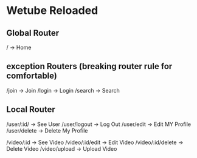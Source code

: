# Wetube Reloaded

## Global Router

/ -> Home

## exception Routers (breaking router rule for comfortable)
/join -> Join
/login -> Login
/search -> Search


## Local Router


/user/:id/ -> See User
/user/logout -> Log Out
/user/edit -> Edit MY Profile
/user/delete -> Delete My Profile

/video/:id -> See Video
/video/:id/edit -> Edit Video
/video/:id/delete -> Delete Video
/video/upload -> Upload Video

